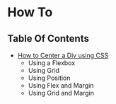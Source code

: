 # How To

## Table Of Contents
- [How to Center a Div using CSS]()
    - Using a Flexbox
    - Using Grid
    - Using Position
    - Using Flex and Margin
    - Using Grid and Margin